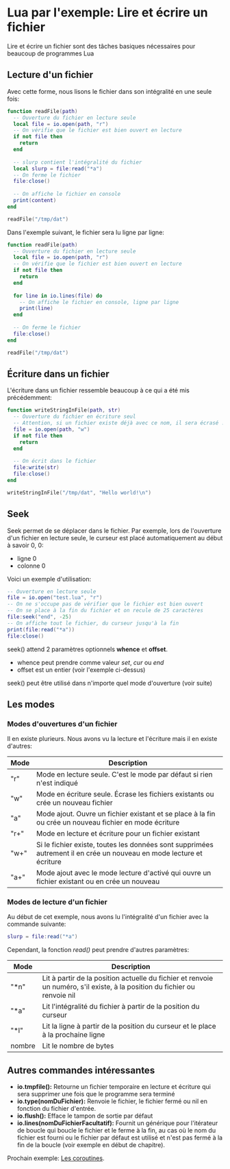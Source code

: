 # Lua par l'exemple: Lire et écrire un fichier

Lire et écrire un fichier sont des tâches basiques nécessaires pour beaucoup de programmes Lua

## Lecture d'un fichier

Avec cette forme, nous lisons le fichier dans son intégralité en une seule fois:

```lua
function readFile(path)
  -- Ouverture du fichier en lecture seule
  local file = io.open(path, "r")
  -- On vérifie que le fichier est bien ouvert en lecture
  if not file then
    return
  end
  
  -- slurp contient l'intégralité du fichier
  local slurp = file:read("*a")
  -- On ferme le fichier
  file:close()
  
  -- On affiche le fichier en console
  print(content)
end

readFile("/tmp/dat")
```

Dans l'exemple suivant, le fichier sera lu ligne par ligne:
```lua
function readFile(path)
  -- Ouverture du fichier en lecture seule
  local file = io.open(path, "r")
  -- On vérifie que le fichier est bien ouvert en lecture
  if not file then
    return
  end
  
  for line in io.lines(file) do
    -- On affiche le fichier en console, ligne par ligne
    print(line)
  end
  
  -- On ferme le fichier
  file:close()
end

readFile("/tmp/dat")
```

## Écriture dans un fichier
L'écriture dans un fichier ressemble beaucoup à ce qui a été mis précédemment:
```lua
function writeStringInFile(path, str)
  -- Ouverture du fichier en écriture seul
  -- Attention, si un fichier existe déjà avec ce nom, il sera écrasé !
  file = io.open(path, "w")
  if not file then
    return
  end
  
  -- On écrit dans le fichier
  file:write(str)
  file:close()
end

writeStringInFile("/tmp/dat", "Hello world!\n")
```

## Seek
Seek permet de se déplacer dans le fichier. Par exemple, lors de l'ouverture d'un fichier en lecture seule, le curseur est placé automatiquement au début à savoir 0, 0:
* ligne 0
* colonne 0

Voici un exemple d'utilisation:
```lua
-- Ouverture en lecture seule
file = io.open("test.lua", "r")
-- On ne s'occupe pas de vérifier que le fichier est bien ouvert
-- On se place à la fin du fichier et on recule de 25 caractères
file:seek("end", -25)
-- On affiche tout le fichier, du curseur jusqu'à la fin
print(file:read("*a"))
file:close()
```

seek() attend 2 paramètres optionnels **whence** et **offset**.
* whence peut prendre comme valeur *set*, *cur* ou *end*
* offset est un entier (voir l'exemple ci-dessus)

seek() peut être utilisé dans n'importe quel mode d'ouverture (voir suite)

## Les modes
### Modes d'ouvertures d'un fichier
Il en existe plurieurs. Nous avons vu la lecture et l'écriture mais il en existe d'autres:

| Mode | Description                                                                                                          |
| ---- | -------------------------------------------------------------------------------------------------------------------- |
| "r"  | Mode en lecture seule. C'est le mode par défaut si rien n'est indiqué                                                |
| "w"  | Mode en écriture seule. Écrase les fichiers existants ou crée un nouveau fichier                                     |
| "a"  | Mode ajout. Ouvre un fichier existant et se place à la fin ou crée un nouveau fichier en mode écriture               |
| "r+" | Mode en lecture et écriture pour un fichier existant                                                                 |
| "w+" | Si le fichier existe, toutes les données sont supprimées autrement il en crée un nouveau en mode lecture et écriture |
| "a+" | Mode ajout avec le mode lecture d'activé qui ouvre un fichier existant ou en crée un nouveau                         |

### Modes de lecture d'un fichier
Au début de cet exemple, nous avons lu l'intégralité d'un fichier avec la commande suivante:
```lua
slurp = file:read("*a")
```

Cependant, la fonction *read()* peut prendre d'autres paramètres:

| Mode   | Description                                                                                                                |
| ------ | -------------------------------------------------------------------------------------------------------------------------- |
| "*n"   | Lit à partir de la position actuelle du fichier et renvoie un numéro, s'il existe, à la position du fichier ou renvoie nil |
| "*a"   | Lit l'intégralité du fichier à partir de la position du curseur                                                            |
| "*l"   | Lit la ligne à partir de la position du curseur et le place à la prochaine ligne                                           |
| nombre | Lit le nombre de bytes                                                                                                     |

## Autres commandes intéressantes

* **io.tmpfile():** Retourne un fichier temporaire en lecture et écriture qui sera supprimer une fois que le programme sera terminé
* **io.type(nomDuFichier):** Renvoie le fichier, le fichier fermé ou nil en fonction du fichier d'entrée.
* **io.flush():** Efface le tampon de sortie par défaut
* **io.lines(nomDuFichierFacultatif):** Fournit un générique pour l'itérateur de boucle qui boucle le fichier et le ferme à la fin, au cas où le nom du fichier est fourni ou le fichier par défaut est utilisé et n'est pas fermé à la fin de la boucle (voir exemple en début de chapitre).

Prochain exemple: [Les coroutines](coroutines.md).